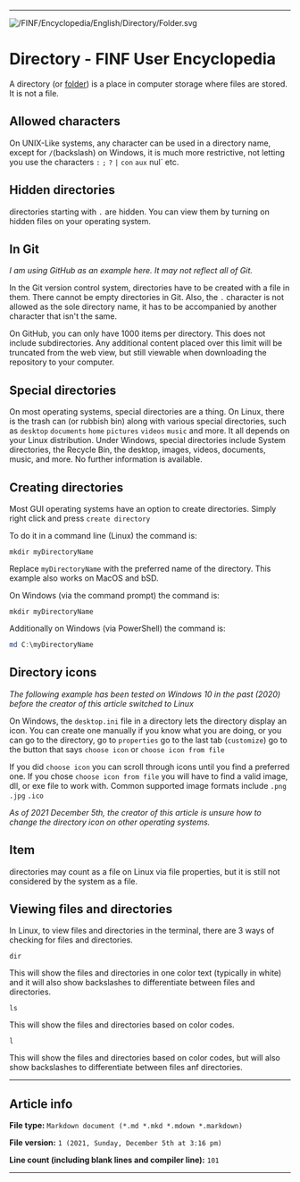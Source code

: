 
***

![/FINF/Encyclopedia/English/Directory/Folder.svg](/FINF/Encyclopedia/English/Directory/Folder.svg)

# Directory - FINF User Encyclopedia

A directory (or [folder](/FINF/Encyclopedia/English/Folder/)) is a place in computer storage where files are stored. It is not a file.

## Allowed characters

On UNIX-Like systems, any character can be used in a directory name, except for `/`(backslash) on Windows, it is much more restrictive, not letting you use the characters `:` `;` `?` `|` `con` `aux` nul` etc.

## Hidden directories

directories starting with `.` are hidden. You can view them by turning on hidden files on your operating system.

## In Git

_I am using GitHub as an example here. It may not reflect all of Git._

In the Git version control system, directories have to be created with a file in them. There cannot be empty directories in Git. Also, the `.` character is not allowed as the sole directory name, it has to be accompanied by another character that isn't the same.

On GitHub, you can only have 1000 items per directory. This does not include subdirectories. Any additional content placed over this limit will be truncated from the web view, but still viewable when downloading the repository to your computer.

## Special directories

On most operating systems, special directories are a thing. On Linux, there is the trash can (or rubbish bin) along with various special directories, such as `desktop` `documents` `home` `pictures` `videos` `music` and more. It all depends on your Linux distribution. Under Windows, special directories include System directories, the Recycle Bin, the desktop, images, videos, documents, music, and more. No further information is available.

## Creating directories

Most GUI operating systems have an option to create directories. Simply right click and press `create directory`

To do it in a command line (Linux) the command is:

```shell
mkdir myDirectoryName
```

Replace `myDirectoryName` with the preferred name of the directory. This example also works on MacOS and bSD.

On Windows (via the command prompt) the command is:

```shell
mkdir myDirectoryName
```

Additionally on Windows (via PowerShell) the command is:

```powershell
md C:\myDirectoryName
```

## Directory icons

_The following example has been tested on Windows 10 in the past (2020) before the creator of this article switched to Linux_

On Windows, the `desktop.ini` file in a directory lets the directory display an icon. You can create one manually if you know what you are doing, or you can go to the directory, go to `properties` go to the last tab (`customize`) go to the button that says `choose icon` or `choose icon from file`

If you did `choose icon` you can scroll through icons until you find a preferred one. If you chose `choose icon from file` you will have to find a valid image, dll, or exe file to work with. Common supported image formats include `.png` `.jpg` `.ico`

_As of 2021 December 5th, the creator of this article is unsure how to change the directory icon on other operating systems._

## Item

directories may count as a file on Linux via file properties, but it is still not considered by the system as a file.

## Viewing files and directories

In Linux, to view files and directories in the terminal, there are 3 ways of checking for files and directories.

```shell
dir
```

This will show the files and directories in one color text (typically in white) and it will also show backslashes to differentiate between files and directories.

```shell
ls
```

This will show the files and directories based on color codes.

```shell
l
```

This will show the files and directories based on color codes, but will also show backslashes to differentiate between files anf directories.

***

## Article info

**File type:** `Markdown document (*.md *.mkd *.mdown *.markdown)`

**File version:** `1 (2021, Sunday, December 5th at 3:16 pm)`

**Line count (including blank lines and compiler line):** `101`

***

